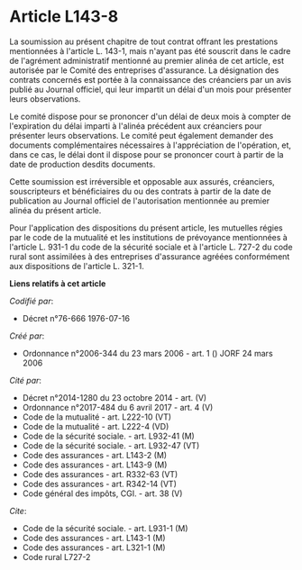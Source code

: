 # Article L143-8

La soumission au présent chapitre de tout contrat offrant les prestations mentionnées à l'article L. 143-1, mais n'ayant pas
été souscrit dans le cadre de l'agrément administratif mentionné au premier alinéa de cet article, est autorisée par le
Comité des entreprises d'assurance. La désignation des contrats concernés est portée à la connaissance des créanciers par un
avis publié au Journal officiel, qui leur impartit un délai d'un mois pour présenter leurs observations.

Le comité dispose pour se prononcer d'un délai de deux mois à compter de l'expiration du délai imparti à l'alinéa précédent
aux créanciers pour présenter leurs observations. Le comité peut également demander des documents complémentaires nécessaires
à l'appréciation de l'opération, et, dans ce cas, le délai dont il dispose pour se prononcer court à partir de la date de
production desdits documents.

Cette soumission est irréversible et opposable aux assurés, créanciers, souscripteurs et bénéficiaires du ou des contrats à
partir de la date de publication au Journal officiel de l'autorisation mentionnée au premier alinéa du présent article.

Pour l'application des dispositions du présent article, les mutuelles régies par le code de la mutualité et les institutions
de prévoyance mentionnées à l'article L. 931-1 du code de la sécurité sociale et à l'article L. 727-2 du code rural sont
assimilées à des entreprises d'assurance agréées conformément aux dispositions de l'article L. 321-1.

**Liens relatifs à cet article**

_Codifié par_:

  - Décret n°76-666 1976-07-16

_Créé par_:

  - Ordonnance n°2006-344 du 23 mars 2006 - art. 1 () JORF 24 mars 2006

_Cité par_:

  - Décret n°2014-1280 du 23 octobre 2014 - art. (V)
  - Ordonnance n°2017-484 du 6 avril 2017 - art. 4 (V)
  - Code de la mutualité - art. L222-10 (VT)
  - Code de la mutualité - art. L222-4 (VD)
  - Code de la sécurité sociale. - art. L932-41 (M)
  - Code de la sécurité sociale. - art. L932-47 (VT)
  - Code des assurances - art. L143-2 (M)
  - Code des assurances - art. L143-9 (M)
  - Code des assurances - art. R332-63 (VT)
  - Code des assurances - art. R342-14 (VT)
  - Code général des impôts, CGI. - art. 38 (V)

_Cite_:

  - Code de la sécurité sociale. - art. L931-1 (M)
  - Code des assurances - art. L143-1 (M)
  - Code des assurances - art. L321-1 (M)
  - Code rural L727-2
